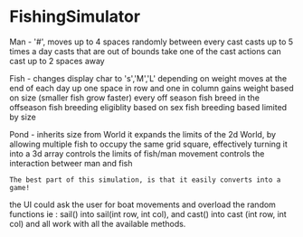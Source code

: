 # FishingSimulator 

Man -	'#',
		moves up to 4 spaces randomly  between every cast
		casts up to 5 times a day
		casts that are out of bounds take one of the cast actions
		can cast up to 2 spaces away
		
Fish - 	changes display char to 's','M','L' depending on weight
		moves at the end of each day up one space in row and one in column
		gains weight based on size (smaller fish grow faster) every off season
		fish breed in the offseason
		fish breeding eligiblity based on sex 
		fish breeding based limited by size
		
Pond - 	inherits size from World
		it expands the limits of the 2d World, by allowing multiple fish to occupy 
			the same grid square, effectively turning it into a 3d array
		controls the limits of fish/man movement
		controls the interaction betweer man and fish
		
	The best part of this simulation, is that it easily converts into a game! 
the UI could ask the user for boat movements and overload the random functions 
ie : sail() into sail(int row, int col), and cast() into cast (int row, int col)
and all work with all the available methods.
	
